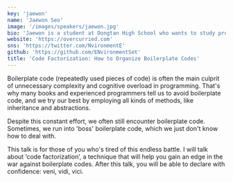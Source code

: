 ```yaml
---
key: 'jaewon'
name: 'Jaewon Seo'
image: '/images/speakers/jaewon.jpg'
bio: 'Jaewon is a student at Dongtan High School who wants to study programming linguistics for his PhD. He is a functional programming fanatic, and has recently been into type-level programming, type theory, and canned tuna (he can even tell the difference between "mild" and "soft").'
website: 'https://overcurried.com'
sns: 'https://twitter.com/NvironmentE'
github: 'https://github.com/ENvironmentSet'
title: 'Code Factorization: How to Organize Boilerplate Codes'
---
```


Boilerplate code (repeatedly used pieces of code) is often the main culprit of unnecessary complexity and cognitive overload in programming. That's why many books and experienced programmers tell us to avoid boilerplate code, and we try our best by employing all kinds of methods, like inheritance and abstractions.


Despite this constant effort, we often still encounter boilerplate code. Sometimes, we run into 'boss' boilerplate code, which we just don't know how to deal with.


This talk is for those of you who's tired of this endless battle. I will talk about ‘code factorization’, a technique that will help you gain an edge in the war against boilerplate codes. After this talk, you will be able to declare with confidence: veni, vidi, vici.
